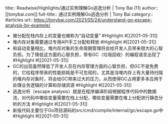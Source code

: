 title:: Readwise/Highlights/通过实例理解Go逃逸分析 | Tony Bai (11)
author:: [[tonybai.com]]
full-title:: 通过实例理解Go逃逸分析 | Tony Bai
category:: #articles
url:: https://tonybai.com/2021/05/24/understand-go-escape-analysis-by-example/

- 被分配在栈内存上的变量也被称为“自动变量” #Highlight #[[2021-05-31]]
- 堆内存对象需要通过专用API手工分配和释放 #Highlight #[[2021-05-31]]
- 和自动变量相比，堆内存对象的生命周期管理将会给开发人员带来很大的心智负担。为了降低这方面的心智负担，带有GC（垃圾回收）的编程语言出现了 #Highlight #[[2021-05-31]]
- GC的出现虽然降低了开发人员在内存管理方面的心智负担，但GC不是免费的，它给程序带来的性能损耗是不可忽视的，尤其是当堆内存上有大量待扫描的堆内存对象时，将会给GC带来过大的压力，从而使得GC占用更多本应用于处理业务逻辑的计算和存储资源 #Highlight #[[2021-05-31]]
- 逃逸分析（escape analysis）就是在程序编译阶段根据程序代码中的数据流，对代码中哪些变量需要在栈上分配，哪些变量需要在堆上分配进行静态分析的方法 #Highlight #[[2021-05-31]]
- 新版代码主要位于Go项目源码的src/cmd/compile/internal/gc/escape.go中 #Highlight #[[2021-05-31]]